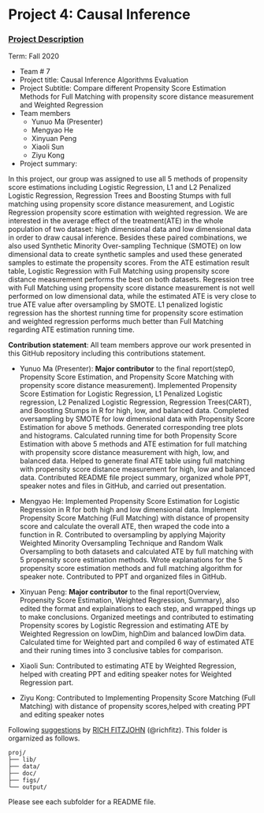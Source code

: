 # Project 4: Causal Inference

### [Project Description](doc/project4_desc.md)

Term: Fall 2020

+ Team # 7 
+ Project title: Causal Inference Algorithms Evaluation 
+ Project Subtitle: Compare different Propensity Score Estimation Methods for Full Matching with propensity score distance measurement and Weighted Regression
+ Team members
	+ Yunuo Ma (Presenter)
	+ Mengyao He
	+ Xinyuan Peng
	+ Xiaoli Sun
	+ Ziyu Kong
+ Project summary: 

In this project, our group was assigned to use all 5 methods of propensity score estimations including Logistic Regression, L1 and L2 Penalized Logistic Regression, Regression Trees and Boosting Stumps with full matching using propensity score distance measurement, and Logistic Regression propensity score estimation with weighted regression. We are interested in the average effect of the treatment(ATE) in the whole population of two dataset: high dimensional data and low dimensional data in order to draw causal inference. Besides these paired combinations, we also used Synthetic Minority Over-sampling Technique (SMOTE) on low dimensional data to create synthetic samples and used these generated samples to estimate the propensity scores. From the ATE estimation result table, Logistic Regression with Full Matching using propensity score distance measurement performs the best on both datasets. Regression tree with Full Matching using propensity score distance measurement is not well performed on low dimensional data, while the estimated ATE is very close to true ATE value after oversampling by SMOTE. L1 penalized logistic regression has the shortest running time for propensity score estimation and weighted regression performs much better than Full Matching regarding ATE estimation running time. 
	
**Contribution statement**: All team members approve our work presented in this GitHub repository including this contributions statement. 
+ Yunuo Ma (Presenter): **Major contributor** to the final report(step0, Propensity Score Estimation, and Propensity Score Matching with propensity score distance measurement). Implemented Propensity Score Estimation for Logistic Regression, L1 Penalized Logistic regression, L2 Penalized Logistic Regression, Regression Trees(CART), and Boosting Stumps in R for high, low, and balanced data. Completed oversampling by SMOTE for low dimensional data with Propensity Score Estimation for above 5 methods. Generated corresponding tree plots and histograms. Calculated running time for both Propensity Score Estimation with above 5 methods and ATE estimation for full matching with propensity score distance measurement with high, low, and balanced data. Helped to generate final ATE table using full matching with propensity score distance measurement for high, low and balanced data. Contributed README file project summary, organized whole PPT, speaker notes and files in GitHub, and carried out presentation. 

+ Mengyao He: Implemented Propensity Score Estimation for Logistic Regression in R for both high and low dimensional data. Implement Propensity Score Matching (Full Matching) with distance of propensity score and calculate the overall ATE, then wraped the code into a function in R. Contributed to oversampling by applying Majority Weighted Minority Oversampling Technique and Random Walk Oversampling to both datasets and calculated ATE by full matching with 5 propensity score estimation methods. Wrote explanations for the 5 propensity score estimation methods and full matching algorithm for speaker note. Contributed to PPT and organized files in GitHub.

+ Xinyuan Peng: **Major contributor**  to the final report(Overview, Propensity Score Estimation, Weighted Regression, Summary), also edited the format and explainations to each step, and wrapped things up to make conclusions. Organized meetings and contributed to estimating Propensity scores by Logistic Regression and estimating ATE by Weighted Regression on lowDim, highDim and balanced lowDim data. Calculated time for Weighted part and compiled 6 way of estimated ATE and their runing times into 3 conclusive tables for comparison.

+ Xiaoli Sun: Contributed to estimating ATE by Weighted Regression, helped with creating PPT and editing speaker notes for Weighted Regression part.

+ Ziyu Kong: Contributed to Implementing Propensity Score Matching (Full Matching) with distance of propensity scores,helped with creating PPT and editing speaker notes


Following [suggestions](http://nicercode.github.io/blog/2013-04-05-projects/) by [RICH FITZJOHN](http://nicercode.github.io/about/#Team) (@richfitz). This folder is orgarnized as follows.

```
proj/
├── lib/
├── data/
├── doc/
├── figs/
└── output/
```

Please see each subfolder for a README file.
